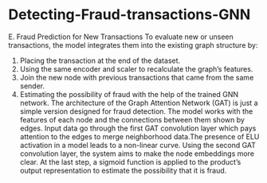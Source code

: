 # Detecting-Fraud-transactions-GNN
E.	Fraud Prediction for New Transactions
To evaluate new or unseen transactions, the model integrates them into the existing graph structure by:
1)	Placing the transaction at the end of the dataset.
2)	Using the same encoder and scaler to recalculate the graph’s features. 
3)	Join the new node with previous transactions that came from the same sender.
4)	Estimating the possibility of fraud with the help of the trained GNN network.
The architecture of the Graph Attention Network (GAT)  is just a simple version designed for fraud detection. The model works with the features of each node and the connections between them shown by edges. Input data go through the first GAT convolution layer which pays attention to the edges to merge neighborhood data.The presence of ELU activation in a model leads to a non-linear curve. Using the second GAT convolution layer, the system aims to make the node embeddings more clear. At the last step, a sigmoid function is applied to the product’s output representation to estimate the possibility that it is fraud.
